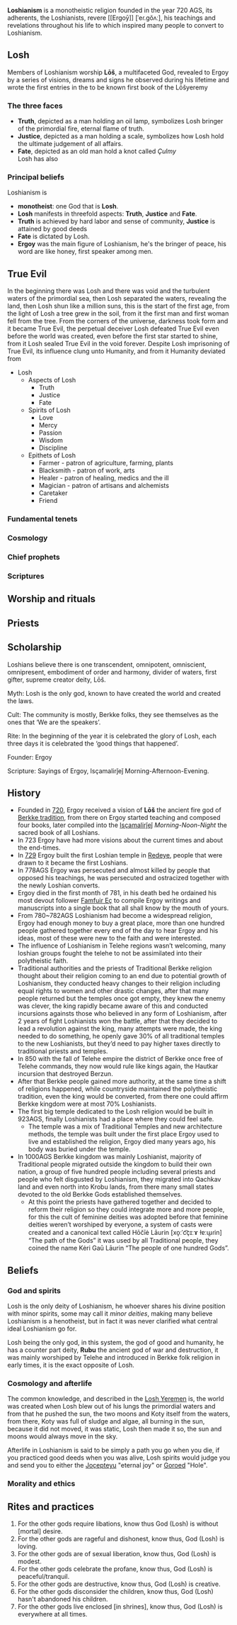 **Loshianism** is a monotheistic religion founded in the year 720 AGS, its adherents, the Loshianists, revere [[Ergoȳ]] \[ˈeɾ.gŏʌː], his teachings and revelations throughout his life to which inspired many people to convert to Loshianism.
## Losh
Members of Loshianism worship **Lōš**, a multifaceted God, revealed to Ergoy by a series of visions, dreams and signs he observed during his lifetime and wrote the first entries in the to be known first book of the Lōšyeremy
### The three faces
* **Truth**,  depicted as a man holding an oil lamp, symbolizes Losh bringer of the primordial fire, eternal flame of truth.
* **Justice**, depicted as a man holding a scale, symbolizes how Losh hold the ultimate judgement of all affairs.
* **Fate**, depicted as an old man hold a knot called *Çulmy*  
Losh has also 
### Principal beliefs
Loshianism is 

- **monotheist**: one God that is **Losh**.
- **Losh** manifests in threefold aspects: **Truth**, **Justice** and **Fate**.
- **Truth** is achieved by hard labor and sense of community, **Justice** is attained by good deeds 
- **Fate** is dictated by Losh.
- **Ergoy** was the main figure of Loshianism, he's the bringer of peace, his word are like honey, first speaker among men.

## True Evil
In the beginning there was Losh and there was void and the turbulent waters of the primordial sea, then Losh separated the waters, revealing the land, then Losh shun like a million suns, this is the start of the first age, from the light of Losh a tree grew in the soil, from it the first man and first woman fell from the tree.
From the corners of the universe, darkness took form and it became True Evil, the perpetual deceiver
Losh defeated True Evil even before the world was created, even before the first star started to shine, from it Losh sealed True Evil in the void forever. Despite Losh imprisoning of True Evil, its influence clung unto Humanity, and from it Humanity deviated from 



* Losh
	* Aspects of Losh
		* Truth
		* Justice
		* Fate
	* Spirits of Losh
		* Love
		* Mercy
		* Passion
		* Wisdom
		* Discipline
	* Epithets of Losh
		* Farmer - patron of agriculture, farming, plants
		* Blacksmith - patron of work, arts
		* Healer - patron of healing, medics and the ill
		* Magician - patron of artisans and alchemists
		* Caretaker
		* Friend






### Fundamental tenets

### Cosmology

### Chief prophets

### Scriptures

## Worship and rituals

## Priests

## Scholarship

Loshians believe there is one transcendent, omnipotent, omniscient, omnipresent, embodiment of order and harmony, divider of waters, first gifter, supreme creator deity, Lōš.

Myth: Losh is the only god, known to have created the world and created the laws.

Cult: The community is mostly, Berkke folks, they see themselves as the ones that ‘We are the speakers’.

Rite: In the beginning of the year it is celebrated the glory of Losh, each three days it is celebrated the ‘good things that happened’.

Founder: Ergoy

Scripture: Sayings of Ergoy, Isçamalirǰeǰ Morning-Afternoon-Evening.

## History

- Founded in [720](https://winter.miraheze.org/wiki/8th_century "8th century"), Ergoy received a vision of **Lōš** the ancient fire god of [Berkke tradition](https://winter.miraheze.org/w/index.php?title=Berkke_tradition&action=edit&redlink=1 "Berkke tradition (page does not exist)"), from there on Ergoy started teaching and composed four books, later compiled into the [Isçamalirǰeǰ](https://winter.miraheze.org/w/index.php?title=Is%C3%A7amalir%C7%B0e%C7%B0&action=edit&redlink=1 "Isçamalirǰeǰ (page does not exist)") _Morning-Noon-Night_ the sacred book of all Loshians.
- In 723 Ergoy have had more visions about the current times and about the end-times.
- In [729](https://winter.miraheze.org/wiki/8th_century "8th century") Ergoy built the first Loshian temple in [Redeye](https://winter.miraheze.org/wiki/Redeye "Redeye"), people that were drawn to it became the first Loshians.
- In 778AGS Ergoy was persecuted and almost killed by people that opposed his teachings, he was persecuted and ostracized together with the newly Loshian converts.
- Ergoy died in the first month of 781, in his death bed he ordained his most devout follower [Famfuir Eç](https://winter.miraheze.org/w/index.php?title=Famfuir_E%C3%A7&action=edit&redlink=1 "Famfuir Eç (page does not exist)") to compile Ergoy writings and manuscripts into a single book that all shall know by the mouth of yours.
- From 780~782AGS Loshianism had become a widespread religion, Ergoy had enough money to buy a great place, more than one hundred people gathered together every end of the day to hear Ergoy and his ideas, most of these were new to the faith and were interested.
- The influence of Loshianism in Telehe regions wasn’t welcoming, many loshian groups fought the telehe to not be assimilated into their polytheistic faith.
- Traditional authorities and the priests of Traditional Berkke religion thought about their religion coming to an end due to potential growth of  Loshianism, they conducted heavy changes to their religion including equal rights to women and other drastic changes, after that many people returned but the temples once got empty, they knew the enemy was clever, the king rapidly became aware of this and conducted incursions againsts those who believed in any form of Loshianism, after 2 years of fight Loshianists won the battle, after that they decided to lead a revolution against the king, many attempts were made, the king needed to do something, he openly gave 30% of all traditional temples to the new Loshianists, but they’d need to pay higher taxes directly to traditional priests and temples.
- In 850 with the fall of Telehe empire the district of Berkke once free of Telehe commands, they now would rule like kings again, the Hautkar incursion that destroyed Berzun.
- After that Berkke people gained more authority, at the same time a shift of religions happened, while countryside maintained the polytheistic tradition, even the king would be converted, from there one could affirm Berkke kingdom were at most 70% Loshianists.
- The first big temple dedicated to the Losh religion would be built in 923AGS, finally Loshianists had a place where they could feel safe.  
    - The temple was a mix of Traditional Temples and new architecture methods, the temple was built under the first place Ergoy used to live and established the religion, Ergoy died many years ago, his body was buried under the temple.
- In 1000AGS Berkke kingdom was mainly Loshianist, majority of Traditional people migrated outside the kingdom to build their own nation, a group of five hundred people including several priests and people who felt disgusted by Loshianism, they migrated into Qachkav land and even north into Krobu lands, from there many small states devoted to the old Berkke Gods established themselves.
    - At this point the priests have gathered together and decided to reform their religion so they could integrate more and more people, for this the cult of feminine deities was adopted before that feminine deities weren’t worshiped by everyone, a system of casts were created and a canonical text called Hōčīė Lāurin \[xo̞ːˈc͡çɪːɤ ɫɐːɯ̯ɾin] “The path of the Gods” it was used by all Traditional people, they coined the name Kėri Gaū Lāurin “The people of one hundred Gods”.

## Beliefs

### God and spirits

Losh is the only deity of Loshianism, he whoever shares his divine position with minor spirits, some may call it _minor deities_, making many believe Loshianism is a henotheist, but in fact it was never clarified what central ideal Loshianism go for.

Losh being the only god, in this system, the god of good and humanity, he has a counter part deity, **Rubu** the ancient god of war and destruction, it was mainly worshiped by Telehe and introduced in Berkke folk religion in early times, it is the exact opposite of Losh.

### Cosmology and afterlife

The common knowledge, and described in the [Losh Yeremen](https://winter.miraheze.org/w/index.php?title=Losh_Yeremen&action=edit&redlink=1 "Losh Yeremen (page does not exist)") is, the world was created when Losh blew out of his lungs the primordial waters and from that he pushed the sun, the two moons and Koty itself from the waters, from there, Koty was full of sludge and algae, all burning in the sun, because it did not moved, it was static, Losh then made it so, the sun and moons would always move in the sky.

Afterlife in Loshianism is said to be simply a path you go when you die, if you practiced good deeds when you was alive, Losh spirits would judge you and send you to either the [Joçepteyu](https://winter.miraheze.org/w/index.php?title=Jo%C3%A7epteyu&action=edit&redlink=1 "Joçepteyu (page does not exist)") "eternal joy" or [Goroed](https://winter.miraheze.org/w/index.php?title=Goroed&action=edit&redlink=1 "Goroed (page does not exist)") "Hole".

### Morality and ethics

## Rites and practices

1. For the other gods require libations, know thus God (Losh) is without \[mortal] desire.
2. For the other gods are rageful and dishonest, know thus, God (Losh) is loving.
3. For the other gods are of sexual liberation, know thus, God (Losh) is modest.
4. For the other gods celebrate the profane, know thus, God (Losh) is peaceful/tranquil.
5. For the other gods are destructive, know thus, God (Losh) is creative.
6. For the other gods disconsider the children, know thus, God (Losh) hasn't abandoned his children.
7. For the other gods live enclosed \[in shrines], know thus, God (Losh) is everywhere at all times.